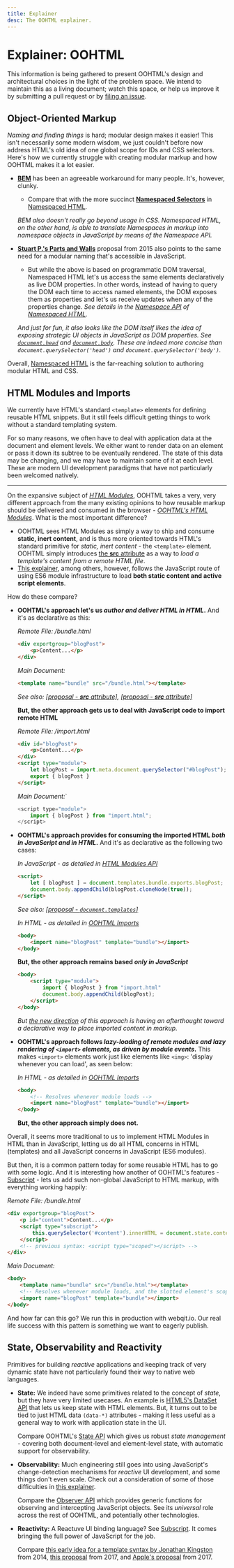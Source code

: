 ```yaml
---
title: Explainer
desc: The OOHTML explainer.
---
```

# Explainer: OOHTML

This information is being gathered to present OOHTML's design and architectural choices in the light of the problem space. We intend to maintain this as a living document; watch this space, or help us improve it by submitting a pull request or by [filing an issue](https://github.com/webqit/oohtml/issues).

## Object-Oriented Markup

*Naming and finding things* is hard; modular design makes it easier! This isn't necessarily some modern wisdom, we just couldn't before now address HTML's old idea of one global scope for IDs and CSS selectors. Here's how we currently struggle with creating modular markup and how OOHTML makes it a lot easier.

+ **[BEM](https://getbem.com)** has been an agreeable workaround for many people. It's, however, clunky.
    + Compare that with the more succinct **[Namespaced Selectors](../namespaced-html#namespaced-selectors)** in [Namespaced HTML](../namespaced-html).

    *BEM also doesn't really go beyond usage in CSS. Namespaced HTML, on the other hand, is able to translate Namespaces in markup into namespace objects in JavaScript by means of the Namespace API.*

+ **[Stuart P.'s Parts and Walls](https://github.com/stuartpb/pwalls-spec)** proposal from 2015 also points to the same need for a modular naming that's accessible in JavaScript.
    + But while the above is based on programmatic DOM traversal, Namespaced HTML let's us access the same elements declaratively as live DOM properties. In other words, instead of having to query the DOM each time to access named elements, the DOM exposes them as properties and let's us receive updates when any of the properties change. *See details in the [Namespace API](../namespaced-html#api) of [Namespaced HTML](../namespaced-html).*

    *And just for fun, it also looks like the DOM itself likes the idea of exposing strategic UI objects in JavaScript as DOM properties. See [`document.head`](https://developer.mozilla.org/en-US/docs/Web/API/Document/head) and [`document.body`](https://developer.mozilla.org/en-US/docs/Web/API/Document/body). These are indeed more concise than `document.querySelector('head')` and `document.querySelector('body')`.*

Overall, [Namespaced HTML](../namespaced-html) is the far-reaching solution to authoring modular HTML and CSS.

## HTML Modules and Imports

We currently have HTML's standard `<template>` elements for defining reusable HTML snippets. But it still feels difficult getting things to work without a standard templating system.

For so many reasons, we often have to deal with application data at the document and element levels. We either want to render data on an element or pass it down its subtree to be eventually rendered. The state of this data may be changing, and we may have to maintain some of it at each level. These are modern UI development paradigms that have not particularly been welcomed natively.

 -----------------------

On the expansive subject of [*HTML Modules*](https://github.com/WICG/webcomponents/issues/645), OOHTML takes a very, very different approach from the many existing opinions to how reusable markup should be delivered and consumed in the browser - *[OOHTML's HTML Modules](../html-modules)*. What is the most important difference?

+ OOHTML sees HTML Modules as simply a way to ship and consume **static, inert content**, and is thus more oriented towards HTML's standard primitive for *static, inert content* - the `<template>` element. OOHTML simply introduces [the **src** attribute](../html-modules#remote-content) as a way to *load a template's content from a remote HTML file*.
+ [This explainer](https://github.com/WICG/webcomponents/blob/gh-pages/proposals/html-modules-explainer.md), among others, however, follows the JavaScript route of using ES6 module infrastructure to load **both static content and active script elements**.

How do these compare?

+ **OOHTML's approach let's us _author and deliver HTML in HTML_.** And it's as declarative as this:
    
    *Remote File: /bundle.html*

    ```html
    <div exportgroup="blogPost">
        <p>Content...</p>
    </div>
    ```

    *Main Document:*

    ```html
    <template name="bundle" src="/bundle.html"></template>
    ```

    *See also: [[proposal - **src** attribute]](https://discourse.wicg.io/t/add-src-attribute-to-template/2721), [[proposal - **src** attribute]](https://github.com/whatwg/html/issues/2791)*

    **But, the other approach gets us to deal with JavaScript code to import remote HTML**

    *Remote File: /import.html*

    ```html
    <div id="blogPost">
        <p>Content...</p>
    </div>
    <script type="module">
        let blogPost = import.meta.document.querySelector("#blogPost");
        export { blogPost }
    </script>
    ```
    
    *Main Document:*`

    ```js
    <script type="module">
        import { blogPost } from "import.html";
    </script>
    ```

+ **OOHTML's approach provides for consuming the imported HTML _both in JavaScript and in HTML_.** And it's as declarative as the following two cases:
    
    *In JavaScript - as detailed in [HTML Modules API](../html-modules#api)*

    ```html
    <script>
        let [ blogPost ] = document.templates.bundle.exports.blogPost;
        document.body.appendChild(blogPost.cloneNode(true));
    </script>
    ```

    *See also: [[proposal - `document.templates`]](https://discourse.wicg.io/t/document-templates/1057)*
    
    *In HTML - as detailed in [OOHTML Imports](../html-imports)*

    ```html
    <body>
        <import name="blogPost" template="bundle"></import>
    </body>
    ```

    **But, the other approach remains based _only in JavaScript_**

    ```html
    <body>
        <script type="module">
            import { blogPost } from "import.html"
            document.body.appendChild(blogPost);
        </script>
    </body>
    ```

    *But [the new direction](https://github.com/WICG/webcomponents/issues/863) of this approach is having an afterthought toward a declarative way to place imported content in markup.*

+ **OOHTML's approach follows _lazy-loading of remote modules and lazy rendering of `<import>` elements, as driven by module events_.** This makes `<import>` elements work just like elements like `<img>`: 'display whenever you can load', as seen below:
    
    *In HTML - as detailed in [OOHTML Imports](../html-imports)*

    ```html
    <body>
        <!-- Resolves whenever module loads -->
        <import name="blogPost" template="bundle"></import>
    </body>
    ```  

    **But, the other approach simply does not.**

Overall, it seems more traditional to us to implement HTML Modules in HTML than in JavaScript, letting us do all HTML concerns in HTML (templates) and all JavaScript concerns in JavaScript (ES6 modules).

But then, it is a common pattern today for some reusable HTML has to go with some logic. And it is interesting how another of OOHTML's features - [Subscript](../subscript) - lets us add such non-global JavaScript to HTML markup, with everything working happily:

*Remote File: /bundle.html*

```html
<div exportgroup="blogPost">
    <p id="content">Content...</p>
    <script type="subscript">
        this.querySelector('#content').innerHTML = document.state.content;
    </script>
    <!-- previous syntax: <script type="scoped"></script> -->
</div>
```

*Main Document:*

```html
<body>
    <template name="bundle" src="/bundle.html"></template>
    <!-- Resolves whenever module loads, and the slotted element's scoped script activates -->
    <import name="blogPost" template="bundle"></import>
</body>
```

And how far can this go? We run this in production with webqit.io. Our real life success with this pattern is something we want to eagerly publish.

## State, Observability and Reactivity

Primitives for building *reactive* applications and keeping track of very dynamic state have not particularly found their way to native web languages.

+ **State:** We indeed have some primitives related to the concept of *state*, but they have very limited usecases. An example is [HTML5's DataSet API](https://developer.mozilla.org/en-US/docs/Web/API/HTMLOrForeignElement/dataset) that lets us keep state with HTML elements. But, it turns out to be tied to just HTML data `(data-*)` attributes - making it less useful as a general way to work with application state in the UI.

    Compare OOHTML's [State API](../the-state-api) which gives us robust *state management* - covering both document-level and element-level state, with automatic support for observability.

+ **Observability:** Much engineering still goes into using JavaScript's change-detection mechanisms for *reactive* UI development, and some things don't even scale. Check out a consideration of some of those difficulties in [this explainer](https://webqit.io/tooling/observer/explainer).

    Compare the [Observer API](https://github.com/webqit/observer) which provides generic functions for observing and intercepting JavaScript objects. See its *universal* role across the rest of OOHTML, and potentially other technologies.

+ **Reactivity:** A Reactuve UI binding language? See [Subscript](../subscript). It comes bringing the full power of JavaScript for the job.

    Compare [this early idea for a template syntax by Jonathan Kingston](https://discourse.wicg.io/t/extension-of-template/447) from 2014, [this proposal](https://github.com/whatwg/html/issues/2254) from 2017, and [Apple's proposal](https://github.com/w3c/webcomponents/blob/gh-pages/proposals/Template-Instantiation.md) from 2017.
